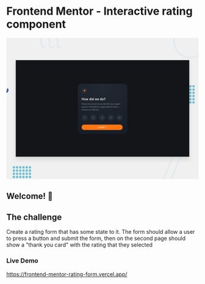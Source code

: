 # Frontend Mentor - Interactive rating component

![Design preview for the Interactive rating component coding challenge](./design/desktop-preview.jpg)

## Welcome! 👋

## The challenge

Create a rating form that has some state to it. The form should allow a user to press a button and submit the form, then on the second page should show a "thank you card" with the rating that they selected

### Live Demo
https://frontend-mentor-rating-form.vercel.app/
